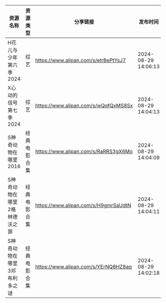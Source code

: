 | 资源名称            | 资源类型   | 分享链接                                 | 发布时间                |
| --------------- | ------ | ------------------------------------ | ------------------- |
| H花儿与少年第六季2024   | 综艺     | https://www.alipan.com/s/etrBePtYsJ7 | 2024-08-29 14:06:13 |
| X心动的信号第七季2024   | 综艺     | https://www.alipan.com/s/wQqfQxMS8Sx | 2024-08-29 14:04:13 |
| S神奇动物在哪里2016    | 经典电影合集 | https://www.alipan.com/s/RaRRS3gX6Mo | 2024-08-29 14:04:09 |
| S神奇动物在哪里2格林德沃之罪 | 经典电影合集 | https://www.alipan.com/s/H9gmrSaUdtN | 2024-08-29 14:04:11 |
| S神奇动物在哪里3邓布利多之谜 | 经典电影合集 | https://www.alipan.com/s/YErNQ8HZ8aq | 2024-08-29 14:02:18 |
